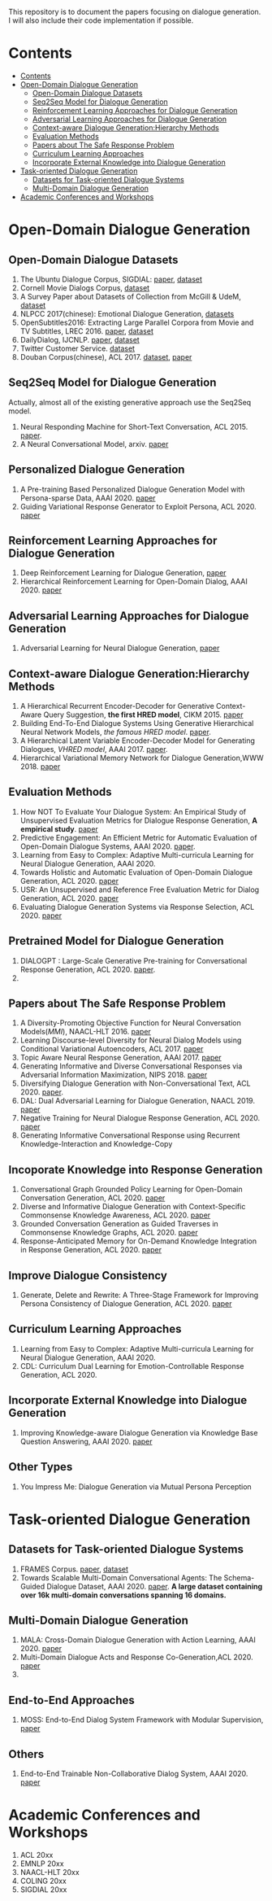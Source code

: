 This repository is to document the papers focusing on dialogue generation. I will also include their code implementation if possible. 

# Contents
   * [Contents](#contents)
   * [Open-Domain Dialogue Generation](#open-domain-dialogue-generation)
      * [Open-Domain Dialogue Datasets](#open-domain-dialogue-datasets)
      * [Seq2Seq Model for Dialogue Generation](#seq2seq-model-for-dialogue-generation)
      * [Reinforcement Learning Approaches for Dialogue Generation](#reinforcement-learning-approaches-for-dialogue-generation)
      * [Adversarial Learning Approaches for Dialogue Generation](#adversarial-learning-approaches-for-dialogue-generation)
      * [Context-aware Dialogue Generation:Hierarchy Methods](#context-aware-dialogue-generationhierarchy-methods)
      * [Evaluation Methods](#evaluation-methods)
      * [Papers about The Safe Response Problem](#papers-about-the-safe-response-problem)
      * [Curriculum Learning Approaches](#curriculum-learning-approaches)
      * [Incorporate External Knowledge into Dialogue Generation](#incorporate-external-knowledge-into-dialogue-generation)
   * [Task-oriented Dialogue Generation](#task-oriented-dialogue-generation)
      * [Datasets for Task-oriented Dialogue Systems](#datasets-for-task-oriented-dialogue-systems)
      * [Multi-Domain Dialogue Generation](#multi-domain-dialogue-generation)
   * [Academic Conferences and Workshops](#academic-conferences-and-workshops)


# Open-Domain Dialogue Generation

## Open-Domain Dialogue Datasets
1. The Ubuntu Dialogue Corpus, SIGDIAL: [paper](https://www.aclweb.org/anthology/W15-4640/), [dataset](http://dataset.cs.mcgill.ca/ubuntu-corpus-1.0/)
2. Cornell Movie Dialogs Corpus, [dataset](http://www.cs.cornell.edu/~cristian/Cornell_Movie-Dialogs_Corpus.html)
3. A Survey Paper about Datasets of Collection from McGill & UdeM, [dataset](https://breakend.github.io/DialogDatasets/)
4. NLPCC 2017(chinese): Emotional Dialogue Generation, [datasets](http://tcci.ccf.org.cn/conference/2017/dldoc/taskgline04.pdf)
5. OpenSubtitles2016: Extracting Large Parallel Corpora from Movie and TV Subtitles, LREC 2016. [paper](https://www.aclweb.org/anthology/L16-1147.pdf), [dataset](http://opus.nlpl.eu/OpenSubtitles-v2016.php)
6. DailyDialog, IJCNLP. [paper](https://www.aclweb.org/anthology/I17-1099.pdf), [dataset](http://yanran.li/dailydialog) 
7. Twitter Customer Service. [dataset](https://www.kaggle.com/thoughtvector/customer-support-on-twitter)
8. Douban Corpus(chinese), ACL 2017. [dataset](https://github.com/MarkWuNLP/MultiTurnResponseSelection), [paper](https://www.aclweb.org/anthology/P17-1046.pdf)

## Seq2Seq Model for Dialogue Generation
Actually, almost all of the existing generative approach use the Seq2Seq model. 
1. Neural Responding Machine for Short-Text Conversation, ACL 2015. [paper](https://www.aclweb.org/anthology/P15-1152.pdf).
2. A Neural Conversational Model, arxiv. [paper](http://pub-tools-public-publication-data.storage.googleapis.com/pdf/44925.pdf)

## Personalized Dialogue Generation
1. A Pre-training Based Personalized Dialogue Generation Model with Persona-sparse Data, AAAI 2020. [paper](https://arxiv.org/pdf/1911.04700.pdf)
2. Guiding Variational Response Generator to Exploit Persona, ACL 2020. [paper](https://arxiv.org/abs/1911.02390)

## Reinforcement Learning Approaches for Dialogue Generation
1. Deep Reinforcement Learning for Dialogue Generation, [paper](https://www.aclweb.org/anthology/D16-1127.pdf)
2. Hierarchical Reinforcement Learning for Open-Domain Dialog, AAAI 2020. [paper](https://arxiv.org/pdf/1909.07547.pdf)

## Adversarial Learning Approaches for Dialogue Generation
1. Adversarial Learning for Neural Dialogue Generation, [paper](https://www.aclweb.org/anthology/D17-1230.pdf)


## Context-aware Dialogue Generation:Hierarchy Methods
1. A Hierarchical Recurrent Encoder-Decoder for Generative Context-Aware Query Suggestion, **the first HRED model**, CIKM 2015. [paper](http://hjemmesider.diku.dk/~kwn804/publications/CIKM15.pdf)
2. Building End-To-End Dialogue Systems Using Generative Hierarchical Neural Network Models, *the famous HRED model*.  [paper](https://www.aaai.org/ocs/index.php/AAAI/AAAI16/paper/download/11957/12160).
3. A Hierarchical Latent Variable Encoder-Decoder Model for Generating Dialogues, *VHRED model*, AAAI 2017. [paper](https://www.aaai.org/ocs/index.php/AAAI/AAAI17/paper/download/14567/14219).
4. Hierarchical Variational Memory Network for Dialogue Generation,WWW 2018. [paper](https://dl.acm.org/doi/abs/10.1145/3178876.3186077)

## Evaluation Methods
1. How NOT To Evaluate Your Dialogue System: An Empirical Study of Unsupervised Evaluation Metrics for Dialogue Response Generation, **A empirical study**. [paper](https://www.aclweb.org/anthology/D16-1230.pdf)
2. Predictive Engagement: An Efficient Metric for Automatic Evaluation of Open-Domain Dialogue Systems, AAAI 2020. [paper](https://arxiv.org/pdf/1911.01456.pdf).
3. Learning from Easy to Complex: Adaptive Multi-curricula Learning for Neural Dialogue Generation, AAAI 2020. 
4. Towards Holistic and Automatic Evaluation of Open-Domain Dialogue Generation, ACL 2020. [paper](http://faculty.sist.shanghaitech.edu.cn/faculty/tukw/acl20dial.pdf)
5. USR: An Unsupervised and Reference Free Evaluation Metric for Dialog Generation, ACL 2020. [paper](https://arxiv.org/abs/2005.00456)
6. Evaluating Dialogue Generation Systems via Response Selection, ACL 2020. [paper](https://arxiv.org/abs/2004.14302)

## Pretrained Model for Dialogue Generation
1. DIALOGPT : Large-Scale Generative Pre-training for Conversational Response Generation, ACL 2020. [paper](https://arxiv.org/abs/1911.00536). 
2. 

## Papers about The Safe Response Problem
1. A Diversity-Promoting Objective Function for Neural Conversation Models(*MMI*), NAACL-HLT 2016. [paper](https://www.aclweb.org/anthology/N16-1014.pdf)
2. Learning Discourse-level Diversity for Neural Dialog Models using Conditional Variational Autoencoders, ACL 2017. [paper](https://www.aclweb.org/anthology/P17-1061.pdf)
3. Topic Aware Neural Response Generation, AAAI 2017. [paper](https://www.aaai.org/ocs/index.php/AAAI/AAAI18/paper/download/16455/15753) 
4. Generating Informative and Diverse Conversational Responses via Adversarial Information Maximization, NIPS 2018. [paper](http://papers.neurips.cc/paper/7452-generating-informative-and-diverse-conversational-responses-via-adversarial-information-maximization.pdf)
5. Diversifying Dialogue Generation with Non-Conversational Text, ACL 2020. [paper](https://arxiv.org/abs/2005.04346).
6. DAL: Dual Adversarial Learning for Dialogue Generation, NAACL 2019. [paper]()
7. Negative Training for Neural Dialogue Response Generation, ACL 2020. [paper](https://arxiv.org/pdf/1903.02134.pdf)
8. Generating Informative Conversational Response using Recurrent Knowledge-Interaction and Knowledge-Copy


## Incoporate Knowledge into Response Generation
1. Conversational Graph Grounded Policy Learning for Open-Domain Conversation Generation, ACL 2020. [paper]()
2. Diverse and Informative Dialogue Generation with Context-Specific Commonsense Knowledge Awareness, ACL 2020. [paper]()
3. Grounded Conversation Generation as Guided Traverses in Commonsense Knowledge Graphs, ACL 2020. [paper](https://arxiv.org/abs/1911.02707)
4. Response-Anticipated Memory for On-Demand Knowledge Integration in Response Generation, ACL 2020. [paper]()
## Improve Dialogue Consistency
1. Generate, Delete and Rewrite: A Three-Stage Framework for Improving Persona Consistency of Dialogue Generation, ACL 2020. [paper](https://arxiv.org/abs/2004.07672)
## Curriculum Learning Approaches
1. Learning from Easy to Complex: Adaptive Multi-curricula Learning for Neural Dialogue Generation, AAAI 2020. 
2. CDL: Curriculum Dual Learning for Emotion-Controllable Response Generation, ACL 2020. 

## Incorporate External Knowledge into Dialogue Generation
1. Improving Knowledge-aware Dialogue Generation via Knowledge Base Question Answering, AAAI 2020. [paper](https://arxiv.org/pdf/1912.07491.pdf)

## Other Types
1. You Impress Me: Dialogue Generation via Mutual Persona Perception
# Task-oriented Dialogue Generation

## Datasets for Task-oriented Dialogue Systems
1. FRAMES Corpus. [paper](https://www.aclweb.org/anthology/W17-5526v2.pdf), [dataset](https://www.microsoft.com/en-us/research/project/frames-dataset/#!download)
2. Towards Scalable Multi-Domain Conversational Agents: The Schema-Guided Dialogue Dataset, AAAI 2020. [paper](https://arxiv.org/pdf/1909.05855.pdf). **A large dataset containing over 16k multi-domain conversations spanning 16 domains.**

## Multi-Domain Dialogue Generation
1. MALA: Cross-Domain Dialogue Generation with Action Learning, AAAI 2020. [paper](https://arxiv.org/pdf/1912.08442.pdf)
2. Multi-Domain Dialogue Acts and Response Co-Generation,ACL 2020. [paper](https://arxiv.org/abs/2004.12363)
3. 

## End-to-End Approaches
1. MOSS: End-to-End Dialog System Framework with Modular Supervision, [paper](https://arxiv.org/pdf/1909.05528.pdf)

## Others
1. End-to-End Trainable Non-Collaborative Dialog System, AAAI 2020. [paper](https://arxiv.org/pdf/1911.10742.pdf)

# Academic Conferences and Workshops
1. ACL 20xx
2. EMNLP 20xx
3. NAACL-HLT 20xx
4. COLING 20xx
5. SIGDIAL 20xx

